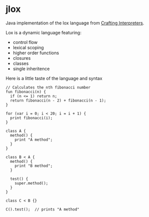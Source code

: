 # jlox

Java implementation of the lox language from [Crafting Interpreters](https://craftinginterpreters.com/contents.html).

Lox is a dynamic language featuring:

- control flow
- lexical scoping
- higher order functions
- closures
- classes
- single inheritence


Here is a little taste of the language and syntax

```
// Calculates the nth fibonacci number
fun fibonacci(n) {
  if (n <= 1) return n;
  return fibonacci(n - 2) + fibonacci(n - 1);
}

for (var i = 0; i < 20; i = i + 1) {
  print fibonacci(i);
}
```

```
class A {
  method() {
    print "A method";
  }
}

class B < A {
  method() {
    print "B method";
  }

  test() {
    super.method();
  }
}

class C < B {}

C().test();  // prints "A method"
```
